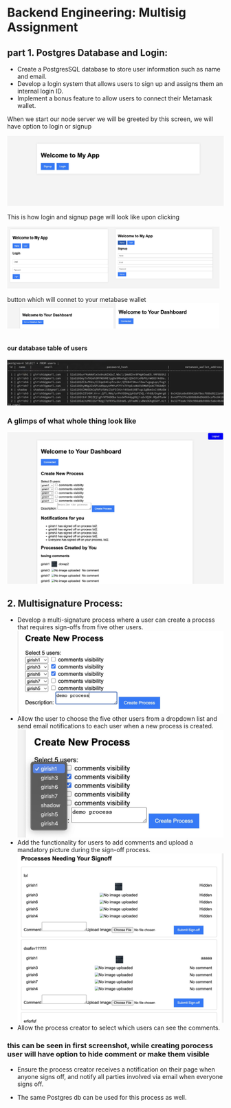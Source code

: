 # Backend Engineering: Multisig Assignment

## part 1. Postgres Database and Login:

- Create a PostgresSQL database to store user information such as name
and email.
- Develop a login system that allows users to sign up and assigns them an
internal login ID.
- Implement a bonus feature to allow users to connect their Metamask
wallet.

When we start our node server we will be greeted by this screen, we will have option to login or signup

![server starting page](./screenshots/serverstartpage.jpg)

This is how login and signup page will look like upon clicking
<!-- ![server starting page](./screenshots/login.jpg) ![server starting page](./screenshots/login.jpg) -->


<div style="display: flex;">
  <img src="./screenshots/login.jpg" alt="Description of Image 1" style="width: 49%; max-width: 500px;"/>
  <img src="./screenshots/signup.jpg" alt="Description of Image 2" style="width: 49%; max-width: 500px;"/>
</div>
 <br>
button which will connet to your metabase wallet

<div style="display: flex;">
  <img src="./screenshots/metaUnconnected.jpg" alt="Description of Image 1" style="width: 49%; max-width: 500px;"/>
  <img src="./screenshots/metaconnected.jpg" alt="Description of Image 2" style="width: 49%; max-width: 500px;"/>
</div>
<br>

#### our database table of users
![server starting page](./screenshots/userdb.jpg)

### A glimps of what whole thing look like 
![server starting page](./screenshots/wholepage.jpg)


## 2. Multisignature Process:

- Develop a multi-signature process where a user can create a process that requires sign-offs from five other users.
![server starting page](./screenshots/createprocess.jpg)
- Allow the user to choose the five other users from a dropdown list and send email notifications to each user when a new process is created.
![server starting page](./screenshots/dropdown.jpg)
- Add the functionality for users to add comments and upload a mandatory picture during the sign-off process.
![server starting page](./screenshots/needsignof.jpg)
- Allow the process creator to select which users can see the comments.
### this can be seen in first screenshot, while creating porocess user will have option to hide comment or make them visible

- Ensure the process creator receives a notification on their page when anyone signs off, and notify all parties involved via email when everyone
signs off.

- The same Postgres db can be used for this process as well.